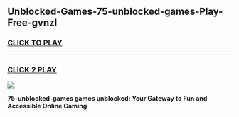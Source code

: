 
## Unblocked-Games-75-unblocked-games-Play-Free-gvnzl
<h3>
<a href="https://premium76.site?title=75-unblocked-games&ref=10A">CLICK TO PLAY</a></h3>
<hr>

<h3>
<a href="https://premium76.site?title=75-unblocked-games&ref=10A">CLICK 2 PLAY</a>
  
</h3>

<a href="https://premium76.site?title=75-unblocked-games&ref=10A"><img src="https://clearcache.store/games.png"></a>


**75-unblocked-games games unblocked: Your Gateway to Fun and Accessible Online Gaming**
